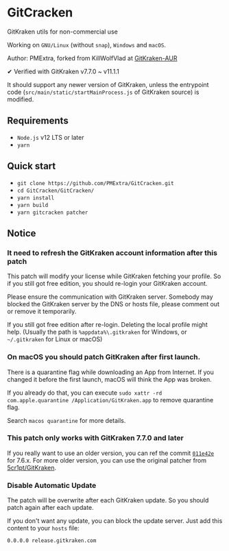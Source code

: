 # GitCracken
GitKraken utils for non-commercial use

Working on `GNU/Linux` (without `snap`), `Windows` and `macOS`.

Author: PMExtra, forked from KillWolfVlad at [GitKraken-AUR](https://github.com/KillWolfVlad/GitKraken-AUR)

✔ Verified with GitKraken v7.7.0 ~ v11.1.1

It should support any newer version of GitKraken, unless the entrypoint code (`src/main/static/startMainProcess.js` of GitKraken source) is modified.

## Requirements

- `Node.js` v12 LTS or later
- `yarn`

## Quick start

- `git clone https://github.com/PMExtra/GitCracken.git`
- `cd GitCracken/GitCracken/`
- `yarn install`
- `yarn build`
- `yarn gitcracken patcher`

## Notice

### It need to refresh the GitKraken account information after this patch

This patch will modify your license while GitKraken fetching your profile. So if you still got free edition, you should re-login your GitKraken account.

Please ensure the communication with GitKraken server. Somebody may blocked the GitKraken server by the DNS or hosts file, please comment out or remove it temporarily.

If you still got free edition after re-login. Deleting the local profile might help. (Usually the path is `%appdata%\.gitkraken` for Windows, or `~/.gitkraken` for Linux or macOS)

### On macOS you should patch GitKraken after first launch.

There is a quarantine flag while downloading an App from Internet. If you changed it before the first launch, macOS will think the App was broken.

If you already do that, you can execute `sudo xattr -rd com.apple.quarantine /Application/GitKraken.app` to remove quarantine flag.

Search `macos quarantine` for more details.

### This patch only works with GitKraken 7.7.0 and later

If you really want to use an older version, you can ref the commit [`011e42e`](https://github.com/PMExtra/GitCracken/commit/011e42ee8f203b30e4fd606ac47af88293fbbf10) for 7.6.x.
For more older version, you can use the original patcher from [5cr1pt/GitKraken](https://github.com/5cr1pt/GitCracken/commit/192c695e0e850676a3c014295636b46471887477).

### Disable Automatic Update

The patch will be overwrite after each GitKraken update. So you should patch again after each update.

If you don't want any update, you can block the update server. Just add this content to your `hosts` file:

```text
0.0.0.0 release.gitkraken.com
```

